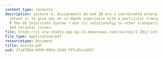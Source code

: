 ```yaml
---
content_type: resource
description: Lecture 4, Assignments 2A and 2B are a coordinated enterprise. The overall
  intent is to give you an in-depth experience with a particular transportation concept
  ? The US Interstate System ? and its relationship to other transportation systems
  and societal issues.
file: https://ol-ocw-studio-app-qa.s3.amazonaws.com/courses/1-201j-introduction-to-transportation-systems-fall-2006/2fa4708ad490004a5dddf97c45ced2bf_assn2a.pdf
file_type: application/pdf
resourcetype: Document
title: assn2a.pdf
uid: 2fa4708a-d490-004a-5ddd-f97c45ced2bf
---
```

